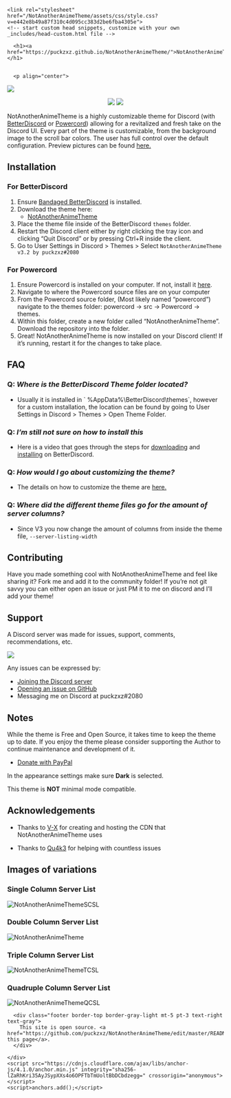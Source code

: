 
<!DOCTYPE html>
<html lang="en-US">
  <head>
    <meta charset="UTF-8">
    <meta http-equiv="X-UA-Compatible" content="IE=edge">
    <meta name="viewport" content="width=device-width, initial-scale=1">

<!-- Begin Jekyll SEO tag v2.7.1 -->
<title>NotAnotherAnimeTheme | A easily customizable and automatically updating theme for Discord</title>
<meta name="generator" content="Jekyll v3.9.0" />
<meta property="og:title" content="NotAnotherAnimeTheme" />
<meta property="og:locale" content="en_US" />
<meta name="description" content="A easily customizable and automatically updating theme for Discord" />
<meta property="og:description" content="A easily customizable and automatically updating theme for Discord" />
<link rel="canonical" href="https://puckzxz.github.io/NotAnotherAnimeTheme/" />
<meta property="og:url" content="https://puckzxz.github.io/NotAnotherAnimeTheme/" />
<meta property="og:site_name" content="NotAnotherAnimeTheme" />
<meta name="twitter:card" content="summary" />
<meta property="twitter:title" content="NotAnotherAnimeTheme" />
<script type="application/ld+json">
{"headline":"NotAnotherAnimeTheme","description":"A easily customizable and automatically updating theme for Discord","url":"https://puckzxz.github.io/NotAnotherAnimeTheme/","@type":"WebSite","name":"NotAnotherAnimeTheme","@context":"https://schema.org"}</script>
<!-- End Jekyll SEO tag -->

    <link rel="stylesheet" href="/NotAnotherAnimeTheme/assets/css/style.css?v=e442e8b49a87f310c4d095cc383d2be6fba4305e">
    <!-- start custom head snippets, customize with your own _includes/head-custom.html file -->

<!-- Setup Google Analytics -->



<!-- You can set your favicon here -->
<!-- link rel="shortcut icon" type="image/x-icon" href="/NotAnotherAnimeTheme/favicon.ico" -->

<!-- end custom head snippets -->

  </head>
  <body>
    <div class="container-lg px-3 my-5 markdown-body">
      
      <h1><a href="https://puckzxz.github.io/NotAnotherAnimeTheme/">NotAnotherAnimeTheme</a></h1>
      

      <p align="center">
<img src="https://raw.githubusercontent.com/puckzxz/NotAnotherAnimeTheme/master/image/header.jpg" />
</p>

<p align="center">
    <a href="https://discord.gg/FdZhbjY" alt="Get Support">
        <img src="https://img.shields.io/discord/412794678791110664.svg?label=Support&amp;logo=discord&amp;style=flat-square&amp;logoColor=%23ffffff&amp;colorB=%237289DA" /></a>
    <a href="https://github.com/puckzxz/NotAnotherAnimeTheme/commits/master" alt="Latest Commit">
        <img src="https://img.shields.io/github/last-commit/puckzxz/NotAnotherAnimeTheme.svg?logo=GitHub&amp;style=flat-square" /></a>
</p>

<p>NotAnotherAnimeTheme is a highly customizable theme for Discord (with <a href="https://github.com/rauenzi/BetterDiscordApp/releases/latest">BetterDiscord</a> or <a href="https://powercord.dev/">Powercord</a>) allowing for a revitalized and fresh take on the Discord UI. Every part of the theme is customizable, from the background image to the scroll bar colors. The user has full control over the default configuration. Preview pictures can be found <a href="https://github.com/puckzxz/NotAnotherAnimeTheme#images-of-variations">here.</a></p>

<h2 id="installation">Installation</h2>
<h3 id="for-betterdiscord">For BetterDiscord</h3>

<ol>
  <li>Ensure <a href="https://github.com/rauenzi/BetterDiscordApp/releases/latest">Bandaged BetterDiscord</a> is installed.</li>
  <li>Download the theme here:
    <ul>
      <li><a href="https://betterdiscord.app/theme/NotAnotherAnimeTheme">NotAnotherAnimeTheme</a></li>
    </ul>
  </li>
  <li>Place the theme file inside of the BetterDiscord <code class="language-plaintext highlighter-rouge">themes</code> folder.</li>
  <li>Restart the Discord client either by right clicking the tray icon and clicking “Quit Discord” or by pressing Ctrl+R inside the client.</li>
  <li>Go to User Settings in Discord &gt; Themes &gt; Select <code class="language-plaintext highlighter-rouge">NotAnotherAnimeTheme v3.2 by puckzxz#2080</code></li>
</ol>

<h3 id="for-powercord">For Powercord</h3>
<ol>
  <li>Ensure Powercord is installed on your computer. If not, install it <a href="https://powercord.dev/installation">here</a>.</li>
  <li>Navigate to where the Powercord source files are on your computer</li>
  <li>From the Powercord source folder, (Most likely named “powercord”) navigate to the themes folder: powercord -&gt; src -&gt; Powercord -&gt; themes.</li>
  <li>Within this folder, create a new folder called “NotAnotherAnimeTheme”. Download the repository into the folder.</li>
  <li>Great! NotAnotherAnimeTheme is now installed on your Discord client! If it’s running, restart it for the changes to take place.</li>
</ol>

<h2 id="faq">FAQ</h2>

<h3 id="q-where-is-the-betterdiscord-theme-folder-located">Q: <em>Where is the BetterDiscord Theme folder located?</em></h3>

<ul>
  <li>Usually it is installed in ` %AppData%\BetterDiscord\themes`, however for a custom installation, the location can be found by going to User Settings in Discord &gt; Themes &gt; Open Theme Folder.</li>
</ul>

<h3 id="q-im-still-not-sure-on-how-to-install-this">Q: <em>I’m still not sure on how to install this</em></h3>

<ul>
  <li>Here is a video that goes through the steps for <a href="https://www.youtube.com/watch?v=1ML5_F-n5iw">downloading</a> and <a href="https://www.youtube.com/watch?v=R-aZTjHWRZc">installing</a> on BetterDiscord.</li>
</ul>

<h3 id="q-how-would-i-go-about-customizing-the-theme">Q: <em>How would I go about customizing the theme?</em></h3>

<ul>
  <li>The details on how to customize the theme are <a href="https://www.youtube.com/watch?v=YYsdNkLOQjU">here.</a></li>
</ul>

<h3 id="q-where-did-the-different-theme-files-go-for-the-amount-of-server-columns">Q: <em>Where did the different theme files go for the amount of server columns?</em></h3>
<ul>
  <li>Since V3 you now change the amount of columns from inside the theme file, <code class="language-plaintext highlighter-rouge">--server-listing-width</code></li>
</ul>

<h2 id="contributing">Contributing</h2>

<p>Have you made something cool with NotAnotherAnimeTheme and feel like sharing it? Fork me and add it to the community folder! If you’re not git savvy you can either open an issue or just PM it to me on discord and I’ll add your theme!</p>

<h2 id="support">Support</h2>

<p>A Discord server was made for issues, support, comments, recommendations, etc.</p>

<p><a href="https://discord.gg/FdZhbjY"><img src="https://canary.discordapp.com/api/guilds/412794678791110664/widget.png?style=banner3" /></a></p>

<p>Any issues can be expressed by:</p>

<ul>
  <li><a href="https://discord.gg/FdZhbjY">Joining the Discord server</a></li>
  <li><a href="https://github.com/puckzxz/NotAnotherAnimeTheme/issues">Opening an issue on GitHub</a></li>
  <li>Messaging me on Discord at puckzxz#2080</li>
</ul>

<h2 id="notes">Notes</h2>

<p>While the theme is Free and Open Source, it takes time to keep the theme up to date. If you enjoy the theme please consider supporting the Author to continue maintenance and development of it.</p>

<ul>
  <li><a href="https://www.paypal.me/ChrisBock">Donate with PayPal</a></li>
</ul>

<p>In the appearance settings make sure <strong>Dark</strong> is selected.</p>

<p>This theme is <strong>NOT</strong> minimal mode compatible.</p>

<h2 id="acknowledgements">Acknowledgements</h2>

<ul>
  <li>
    <p>Thanks to <a href="https://github.com/ImVexed">V-X</a> for creating and hosting the CDN that NotAnotherAnimeTheme uses</p>
  </li>
  <li>
    <p>Thanks to <a href="https://github.com/Qu4k3">Qu4k3</a> for helping with countless issues</p>
  </li>
</ul>

<h2 id="images-of-variations">Images of variations</h2>

<h3 id="single-column-server-list">Single Column Server List</h3>

<p><img src="https://i.imgur.com/UxFoW03.jpg" alt="NotAnotherAnimeThemeSCSL" /></p>

<h3 id="double-column-server-list">Double Column Server List</h3>

<p><img src="https://i.imgur.com/mw6SCPt.jpg" alt="NotAnotherAnimeTheme" /></p>

<h3 id="triple-column-server-list">Triple Column Server List</h3>

<p><img src="https://i.imgur.com/a5sdC2C.jpg" alt="NotAnotherAnimeThemeTCSL" /></p>

<h3 id="quadruple-column-server-list">Quadruple Column Server List</h3>

<p><img src="https://i.imgur.com/EwgpmhY.jpg" alt="NotAnotherAnimeThemeQCSL" /></p>


      
      <div class="footer border-top border-gray-light mt-5 pt-3 text-right text-gray">
        This site is open source. <a href="https://github.com/puckzxz/NotAnotherAnimeTheme/edit/master/README.md">Improve this page</a>.
      </div>
      
    </div>
    <script src="https://cdnjs.cloudflare.com/ajax/libs/anchor-js/4.1.0/anchor.min.js" integrity="sha256-lZaRhKri35AyJSypXXs4o6OPFTbTmUoltBbDCbdzegg=" crossorigin="anonymous"></script>
    <script>anchors.add();</script>
  </body>
</html>
